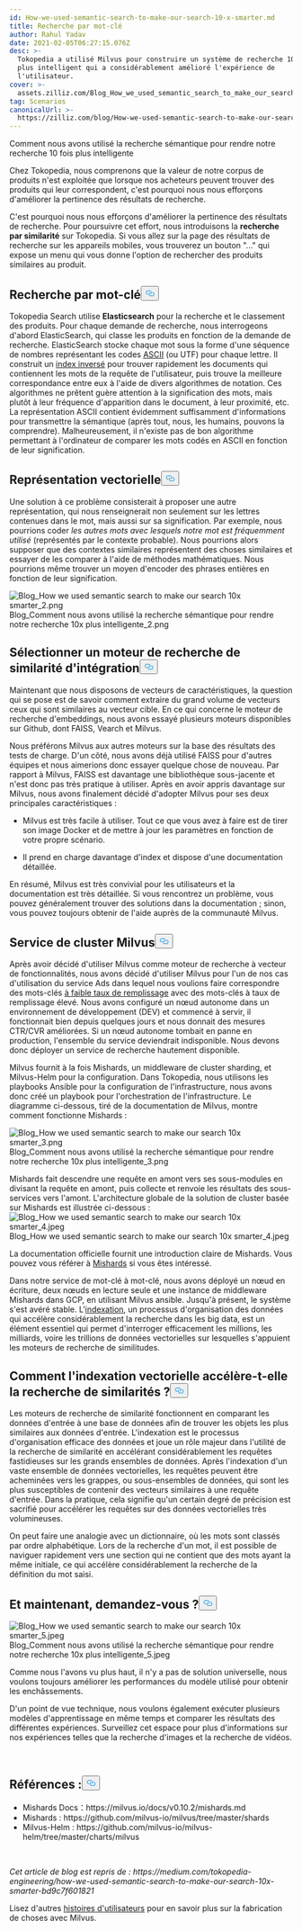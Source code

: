 ```yaml
---
id: How-we-used-semantic-search-to-make-our-search-10-x-smarter.md
title: Recherche par mot-clé
author: Rahul Yadav
date: 2021-02-05T06:27:15.076Z
desc: >-
  Tokopedia a utilisé Milvus pour construire un système de recherche 10 fois
  plus intelligent qui a considérablement amélioré l'expérience de
  l'utilisateur.
cover: >-
  assets.zilliz.com/Blog_How_we_used_semantic_search_to_make_our_search_10x_smarter_1_a7bac91379.jpeg
tag: Scenarios
canonicalUrl: >-
  https://zilliz.com/blog/How-we-used-semantic-search-to-make-our-search-10-x-smarter
---
```

<custom-h1>Comment nous avons utilisé la recherche sémantique pour rendre notre recherche 10 fois plus intelligente</custom-h1><p>Chez Tokopedia, nous comprenons que la valeur de notre corpus de produits n'est exploitée que lorsque nos acheteurs peuvent trouver des produits qui leur correspondent, c'est pourquoi nous nous efforçons d'améliorer la pertinence des résultats de recherche.</p>
<p>C'est pourquoi nous nous efforçons d'améliorer la pertinence des résultats de recherche. Pour poursuivre cet effort, nous introduisons la <strong>recherche par similarité</strong> sur Tokopedia. Si vous allez sur la page des résultats de recherche sur les appareils mobiles, vous trouverez un bouton "..." qui expose un menu qui vous donne l'option de rechercher des produits similaires au produit.</p>
<h2 id="Keyword-based-search" class="common-anchor-header">Recherche par mot-clé<button data-href="#Keyword-based-search" class="anchor-icon" translate="no">
      <svg translate="no"
        aria-hidden="true"
        focusable="false"
        height="20"
        version="1.1"
        viewBox="0 0 16 16"
        width="16"
      >
        <path
          fill="#0092E4"
          fill-rule="evenodd"
          d="M4 9h1v1H4c-1.5 0-3-1.69-3-3.5S2.55 3 4 3h4c1.45 0 3 1.69 3 3.5 0 1.41-.91 2.72-2 3.25V8.59c.58-.45 1-1.27 1-2.09C10 5.22 8.98 4 8 4H4c-.98 0-2 1.22-2 2.5S3 9 4 9zm9-3h-1v1h1c1 0 2 1.22 2 2.5S13.98 12 13 12H9c-.98 0-2-1.22-2-2.5 0-.83.42-1.64 1-2.09V6.25c-1.09.53-2 1.84-2 3.25C6 11.31 7.55 13 9 13h4c1.45 0 3-1.69 3-3.5S14.5 6 13 6z"
        ></path>
      </svg>
    </button></h2><p>Tokopedia Search utilise <strong>Elasticsearch</strong> pour la recherche et le classement des produits. Pour chaque demande de recherche, nous interrogeons d'abord ElasticSearch, qui classe les produits en fonction de la demande de recherche. ElasticSearch stocke chaque mot sous la forme d'une séquence de nombres représentant les codes <a href="https://en.wikipedia.org/wiki/ASCII">ASCII</a> (ou UTF) pour chaque lettre. Il construit un <a href="https://en.wikipedia.org/wiki/Inverted_index">index inversé</a> pour trouver rapidement les documents qui contiennent les mots de la requête de l'utilisateur, puis trouve la meilleure correspondance entre eux à l'aide de divers algorithmes de notation. Ces algorithmes ne prêtent guère attention à la signification des mots, mais plutôt à leur fréquence d'apparition dans le document, à leur proximité, etc. La représentation ASCII contient évidemment suffisamment d'informations pour transmettre la sémantique (après tout, nous, les humains, pouvons la comprendre). Malheureusement, il n'existe pas de bon algorithme permettant à l'ordinateur de comparer les mots codés en ASCII en fonction de leur signification.</p>
<h2 id="Vector-representation" class="common-anchor-header">Représentation vectorielle<button data-href="#Vector-representation" class="anchor-icon" translate="no">
      <svg translate="no"
        aria-hidden="true"
        focusable="false"
        height="20"
        version="1.1"
        viewBox="0 0 16 16"
        width="16"
      >
        <path
          fill="#0092E4"
          fill-rule="evenodd"
          d="M4 9h1v1H4c-1.5 0-3-1.69-3-3.5S2.55 3 4 3h4c1.45 0 3 1.69 3 3.5 0 1.41-.91 2.72-2 3.25V8.59c.58-.45 1-1.27 1-2.09C10 5.22 8.98 4 8 4H4c-.98 0-2 1.22-2 2.5S3 9 4 9zm9-3h-1v1h1c1 0 2 1.22 2 2.5S13.98 12 13 12H9c-.98 0-2-1.22-2-2.5 0-.83.42-1.64 1-2.09V6.25c-1.09.53-2 1.84-2 3.25C6 11.31 7.55 13 9 13h4c1.45 0 3-1.69 3-3.5S14.5 6 13 6z"
        ></path>
      </svg>
    </button></h2><p>Une solution à ce problème consisterait à proposer une autre représentation, qui nous renseignerait non seulement sur les lettres contenues dans le mot, mais aussi sur sa signification. Par exemple, nous pourrions coder <em>les autres mots avec lesquels notre mot est fréquemment utilisé</em> (représentés par le contexte probable). Nous pourrions alors supposer que des contextes similaires représentent des choses similaires et essayer de les comparer à l'aide de méthodes mathématiques. Nous pourrions même trouver un moyen d'encoder des phrases entières en fonction de leur signification.</p>
<p>
  
   <span class="img-wrapper"> <img translate="no" src="https://assets.zilliz.com/Blog_How_we_used_semantic_search_to_make_our_search_10x_smarter_2_776af567a8.png" alt="Blog_How we used semantic search to make our search 10x smarter_2.png" class="doc-image" id="blog_how-we-used-semantic-search-to-make-our-search-10x-smarter_2.png" />
   </span> <span class="img-wrapper"> <span>Blog_Comment nous avons utilisé la recherche sémantique pour rendre notre recherche 10x plus intelligente_2.png</span> </span></p>
<h2 id="Select-an-embedding-similarity-search-engine" class="common-anchor-header">Sélectionner un moteur de recherche de similarité d'intégration<button data-href="#Select-an-embedding-similarity-search-engine" class="anchor-icon" translate="no">
      <svg translate="no"
        aria-hidden="true"
        focusable="false"
        height="20"
        version="1.1"
        viewBox="0 0 16 16"
        width="16"
      >
        <path
          fill="#0092E4"
          fill-rule="evenodd"
          d="M4 9h1v1H4c-1.5 0-3-1.69-3-3.5S2.55 3 4 3h4c1.45 0 3 1.69 3 3.5 0 1.41-.91 2.72-2 3.25V8.59c.58-.45 1-1.27 1-2.09C10 5.22 8.98 4 8 4H4c-.98 0-2 1.22-2 2.5S3 9 4 9zm9-3h-1v1h1c1 0 2 1.22 2 2.5S13.98 12 13 12H9c-.98 0-2-1.22-2-2.5 0-.83.42-1.64 1-2.09V6.25c-1.09.53-2 1.84-2 3.25C6 11.31 7.55 13 9 13h4c1.45 0 3-1.69 3-3.5S14.5 6 13 6z"
        ></path>
      </svg>
    </button></h2><p>Maintenant que nous disposons de vecteurs de caractéristiques, la question qui se pose est de savoir comment extraire du grand volume de vecteurs ceux qui sont similaires au vecteur cible. En ce qui concerne le moteur de recherche d'embeddings, nous avons essayé plusieurs moteurs disponibles sur Github, dont FAISS, Vearch et Milvus.</p>
<p>Nous préférons Milvus aux autres moteurs sur la base des résultats des tests de charge. D'un côté, nous avons déjà utilisé FAISS pour d'autres équipes et nous aimerions donc essayer quelque chose de nouveau. Par rapport à Milvus, FAISS est davantage une bibliothèque sous-jacente et n'est donc pas très pratique à utiliser. Après en avoir appris davantage sur Milvus, nous avons finalement décidé d'adopter Milvus pour ses deux principales caractéristiques :</p>
<ul>
<li><p>Milvus est très facile à utiliser. Tout ce que vous avez à faire est de tirer son image Docker et de mettre à jour les paramètres en fonction de votre propre scénario.</p></li>
<li><p>Il prend en charge davantage d'index et dispose d'une documentation détaillée.</p></li>
</ul>
<p>En résumé, Milvus est très convivial pour les utilisateurs et la documentation est très détaillée. Si vous rencontrez un problème, vous pouvez généralement trouver des solutions dans la documentation ; sinon, vous pouvez toujours obtenir de l'aide auprès de la communauté Milvus.</p>
<h2 id="Milvus-cluster-service" class="common-anchor-header">Service de cluster Milvus<button data-href="#Milvus-cluster-service" class="anchor-icon" translate="no">
      <svg translate="no"
        aria-hidden="true"
        focusable="false"
        height="20"
        version="1.1"
        viewBox="0 0 16 16"
        width="16"
      >
        <path
          fill="#0092E4"
          fill-rule="evenodd"
          d="M4 9h1v1H4c-1.5 0-3-1.69-3-3.5S2.55 3 4 3h4c1.45 0 3 1.69 3 3.5 0 1.41-.91 2.72-2 3.25V8.59c.58-.45 1-1.27 1-2.09C10 5.22 8.98 4 8 4H4c-.98 0-2 1.22-2 2.5S3 9 4 9zm9-3h-1v1h1c1 0 2 1.22 2 2.5S13.98 12 13 12H9c-.98 0-2-1.22-2-2.5 0-.83.42-1.64 1-2.09V6.25c-1.09.53-2 1.84-2 3.25C6 11.31 7.55 13 9 13h4c1.45 0 3-1.69 3-3.5S14.5 6 13 6z"
        ></path>
      </svg>
    </button></h2><p>Après avoir décidé d'utiliser Milvus comme moteur de recherche à vecteur de fonctionnalités, nous avons décidé d'utiliser Milvus pour l'un de nos cas d'utilisation du service Ads dans lequel nous voulions faire correspondre des mots-clés <a href="https://www.tradegecko.com/blog/wholesale-management/what-is-fill-rate-and-why-does-it-matter-for-wholesalers">à faible taux de remplissage</a> avec des mots-clés à taux de remplissage élevé. Nous avons configuré un nœud autonome dans un environnement de développement (DEV) et commencé à servir, il fonctionnait bien depuis quelques jours et nous donnait des mesures CTR/CVR améliorées. Si un nœud autonome tombait en panne en production, l'ensemble du service deviendrait indisponible. Nous devons donc déployer un service de recherche hautement disponible.</p>
<p>Milvus fournit à la fois Mishards, un middleware de cluster sharding, et Milvus-Helm pour la configuration. Dans Tokopedia, nous utilisons les playbooks Ansible pour la configuration de l'infrastructure, nous avons donc créé un playbook pour l'orchestration de l'infrastructure. Le diagramme ci-dessous, tiré de la documentation de Milvus, montre comment fonctionne Mishards :</p>
<p>
  
   <span class="img-wrapper"> <img translate="no" src="https://assets.zilliz.com/Blog_How_we_used_semantic_search_to_make_our_search_10x_smarter_3_4fa0c8a1a1.png" alt="Blog_How we used semantic search to make our search 10x smarter_3.png" class="doc-image" id="blog_how-we-used-semantic-search-to-make-our-search-10x-smarter_3.png" />
   </span> <span class="img-wrapper"> <span>Blog_Comment nous avons utilisé la recherche sémantique pour rendre notre recherche 10x plus intelligente_3.png</span> </span></p>
<p>Mishards fait descendre une requête en amont vers ses sous-modules en divisant la requête en amont, puis collecte et renvoie les résultats des sous-services vers l'amont. L'architecture globale de la solution de cluster basée sur Mishards est illustrée ci-dessous : <span class="img-wrapper"> <img translate="no" src="https://assets.zilliz.com/Blog_How_we_used_semantic_search_to_make_our_search_10x_smarter_4_724618be4e.jpeg" alt="Blog_How we used semantic search to make our search 10x smarter_4.jpeg" class="doc-image" id="blog_how-we-used-semantic-search-to-make-our-search-10x-smarter_4.jpeg" /><span>Blog_How we used semantic search to make our search 10x smarter_4.jpeg</span> </span></p>
<p>La documentation officielle fournit une introduction claire de Mishards. Vous pouvez vous référer à <a href="https://milvus.io/cn/docs/v0.10.2/mishards.md">Mishards</a> si vous êtes intéressé.</p>
<p>Dans notre service de mot-clé à mot-clé, nous avons déployé un nœud en écriture, deux nœuds en lecture seule et une instance de middleware Mishards dans GCP, en utilisant Milvus ansible. Jusqu'à présent, le système s'est avéré stable. L'<a href="https://milvus.io/docs/v0.10.5/index.md">indexation</a>, un processus d'organisation des données qui accélère considérablement la recherche dans les big data, est un élément essentiel qui permet d'interroger efficacement les millions, les milliards, voire les trillions de données vectorielles sur lesquelles s'appuient les moteurs de recherche de similitudes.</p>
<h2 id="How-does-vector-indexing-accelerate-similarity-search" class="common-anchor-header">Comment l'indexation vectorielle accélère-t-elle la recherche de similarités ?<button data-href="#How-does-vector-indexing-accelerate-similarity-search" class="anchor-icon" translate="no">
      <svg translate="no"
        aria-hidden="true"
        focusable="false"
        height="20"
        version="1.1"
        viewBox="0 0 16 16"
        width="16"
      >
        <path
          fill="#0092E4"
          fill-rule="evenodd"
          d="M4 9h1v1H4c-1.5 0-3-1.69-3-3.5S2.55 3 4 3h4c1.45 0 3 1.69 3 3.5 0 1.41-.91 2.72-2 3.25V8.59c.58-.45 1-1.27 1-2.09C10 5.22 8.98 4 8 4H4c-.98 0-2 1.22-2 2.5S3 9 4 9zm9-3h-1v1h1c1 0 2 1.22 2 2.5S13.98 12 13 12H9c-.98 0-2-1.22-2-2.5 0-.83.42-1.64 1-2.09V6.25c-1.09.53-2 1.84-2 3.25C6 11.31 7.55 13 9 13h4c1.45 0 3-1.69 3-3.5S14.5 6 13 6z"
        ></path>
      </svg>
    </button></h2><p>Les moteurs de recherche de similarité fonctionnent en comparant les données d'entrée à une base de données afin de trouver les objets les plus similaires aux données d'entrée. L'indexation est le processus d'organisation efficace des données et joue un rôle majeur dans l'utilité de la recherche de similarité en accélérant considérablement les requêtes fastidieuses sur les grands ensembles de données. Après l'indexation d'un vaste ensemble de données vectorielles, les requêtes peuvent être acheminées vers les grappes, ou sous-ensembles de données, qui sont les plus susceptibles de contenir des vecteurs similaires à une requête d'entrée. Dans la pratique, cela signifie qu'un certain degré de précision est sacrifié pour accélérer les requêtes sur des données vectorielles très volumineuses.</p>
<p>On peut faire une analogie avec un dictionnaire, où les mots sont classés par ordre alphabétique. Lors de la recherche d'un mot, il est possible de naviguer rapidement vers une section qui ne contient que des mots ayant la même initiale, ce qui accélère considérablement la recherche de la définition du mot saisi.</p>
<h2 id="What-next-you-ask" class="common-anchor-header">Et maintenant, demandez-vous ?<button data-href="#What-next-you-ask" class="anchor-icon" translate="no">
      <svg translate="no"
        aria-hidden="true"
        focusable="false"
        height="20"
        version="1.1"
        viewBox="0 0 16 16"
        width="16"
      >
        <path
          fill="#0092E4"
          fill-rule="evenodd"
          d="M4 9h1v1H4c-1.5 0-3-1.69-3-3.5S2.55 3 4 3h4c1.45 0 3 1.69 3 3.5 0 1.41-.91 2.72-2 3.25V8.59c.58-.45 1-1.27 1-2.09C10 5.22 8.98 4 8 4H4c-.98 0-2 1.22-2 2.5S3 9 4 9zm9-3h-1v1h1c1 0 2 1.22 2 2.5S13.98 12 13 12H9c-.98 0-2-1.22-2-2.5 0-.83.42-1.64 1-2.09V6.25c-1.09.53-2 1.84-2 3.25C6 11.31 7.55 13 9 13h4c1.45 0 3-1.69 3-3.5S14.5 6 13 6z"
        ></path>
      </svg>
    </button></h2><p>
  
   <span class="img-wrapper"> <img translate="no" src="https://assets.zilliz.com/Blog_How_we_used_semantic_search_to_make_our_search_10x_smarter_5_035480c8af.jpeg" alt="Blog_How we used semantic search to make our search 10x smarter_5.jpeg" class="doc-image" id="blog_how-we-used-semantic-search-to-make-our-search-10x-smarter_5.jpeg" />
   </span> <span class="img-wrapper"> <span>Blog_Comment nous avons utilisé la recherche sémantique pour rendre notre recherche 10x plus intelligente_5.jpeg</span> </span></p>
<p>Comme nous l'avons vu plus haut, il n'y a pas de solution universelle, nous voulons toujours améliorer les performances du modèle utilisé pour obtenir les enchâssements.</p>
<p>D'un point de vue technique, nous voulons également exécuter plusieurs modèles d'apprentissage en même temps et comparer les résultats des différentes expériences. Surveillez cet espace pour plus d'informations sur nos expériences telles que la recherche d'images et la recherche de vidéos.</p>
<p><br/></p>
<h2 id="References" class="common-anchor-header">Références :<button data-href="#References" class="anchor-icon" translate="no">
      <svg translate="no"
        aria-hidden="true"
        focusable="false"
        height="20"
        version="1.1"
        viewBox="0 0 16 16"
        width="16"
      >
        <path
          fill="#0092E4"
          fill-rule="evenodd"
          d="M4 9h1v1H4c-1.5 0-3-1.69-3-3.5S2.55 3 4 3h4c1.45 0 3 1.69 3 3.5 0 1.41-.91 2.72-2 3.25V8.59c.58-.45 1-1.27 1-2.09C10 5.22 8.98 4 8 4H4c-.98 0-2 1.22-2 2.5S3 9 4 9zm9-3h-1v1h1c1 0 2 1.22 2 2.5S13.98 12 13 12H9c-.98 0-2-1.22-2-2.5 0-.83.42-1.64 1-2.09V6.25c-1.09.53-2 1.84-2 3.25C6 11.31 7.55 13 9 13h4c1.45 0 3-1.69 3-3.5S14.5 6 13 6z"
        ></path>
      </svg>
    </button></h2><ul>
<li>Mishards Docs：https://milvus.io/docs/v0.10.2/mishards.md</li>
<li>Mishards : https://github.com/milvus-io/milvus/tree/master/shards</li>
<li>Milvus-Helm : https://github.com/milvus-io/milvus-helm/tree/master/charts/milvus</li>
</ul>
<p><br/></p>
<p><em>Cet article de blog est repris de : https://medium.com/tokopedia-engineering/how-we-used-semantic-search-to-make-our-search-10x-smarter-bd9c7f601821</em></p>
<p>Lisez d'autres <a href="https://zilliz.com/user-stories">histoires d'utilisateurs</a> pour en savoir plus sur la fabrication de choses avec Milvus.</p>
